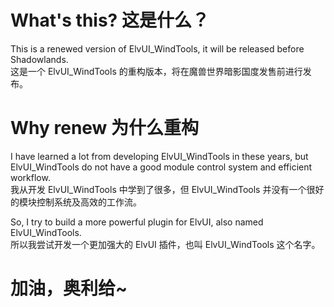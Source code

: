 # What's this? 这是什么？
This is a renewed version of ElvUI_WindTools, it will be released before Shadowlands.  
这是一个 ElvUI_WindTools 的重构版本，将在魔兽世界暗影国度发售前进行发布。

# Why renew 为什么重构
I have learned a lot from developing ElvUI_WindTools in these years, but ElvUI_WindTools do not have a good module control system and efficient workflow.  
我从开发 ElvUI_WindTools 中学到了很多，但 ElvUI_WindTools 并没有一个很好的模块控制系统及高效的工作流。

So, I try to build a more powerful plugin for ElvUI, also named ElvUI_WindTools.  
所以我尝试开发一个更加强大的 ElvUI 插件，也叫 ElvUI_WindTools 这个名字。

# 加油，奥利给~
